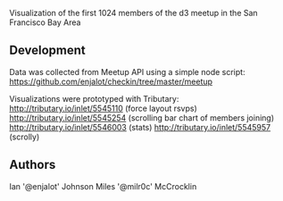 
Visualization of the first 1024 members of the d3 meetup in the San Francisco Bay Area  


## Development

Data was collected from Meetup API using a simple node script:
https://github.com/enjalot/checkin/tree/master/meetup  


Visualizations were prototyped with Tributary:
http://tributary.io/inlet/5545110 (force layout rsvps)
http://tributary.io/inlet/5545254 (scrolling bar chart of members joining)
http://tributary.io/inlet/5546003 (stats)
http://tributary.io/inlet/5545957 (scrolly)


## Authors

Ian '@enjalot' Johnson 
Miles '@milr0c' McCrocklin
